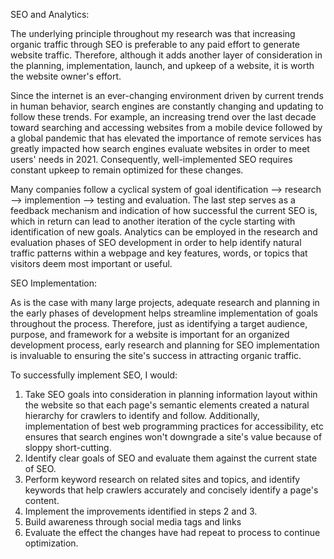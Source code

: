 SEO and Analytics:

The underlying principle throughout my research was that increasing organic traffic
through SEO is preferable to any paid effort to generate website traffic. Therefore, although
it adds another layer of consideration in the planning, implementation, launch, and upkeep
of a website, it is worth the website owner's effort.

Since the internet is an ever-changing environment driven by current trends in human
behavior, search engines are constantly changing and updating to follow these trends.
For example, an increasing trend over the last decade toward searching and accessing
websites from a mobile device followed by a global pandemic that has elevated the importance
of remote services has greatly impacted how search engines evaluate websites in order to
meet users' needs in 2021. Consequently, well-implemented SEO requires constant upkeep
to remain optimized for these changes.

Many companies follow a cyclical system of goal identification --> research --> implemention -->
testing and evaluation. The last step serves as a feedback mechanism and indication of
how successful the current SEO is, which in return can lead to another iteration of
the cycle starting with identification of new goals. Analytics can be employed in the
research  and evaluation phases of SEO development in order to help identify natural
traffic patterns within a webpage and key features, words, or topics that visitors deem
most important or useful.


SEO Implementation:

As is the case with many large projects, adequate research and planning in the early
phases of development helps streamline implementation of goals throughout the process.
Therefore, just as identifying a target audience, purpose, and framework for a website is
important for an organized development process, early research and planning for SEO
implementation is invaluable to ensuring the site's success in attracting organic traffic.

To successfully implement SEO, I would:
1) Take SEO goals into consideration in planning information layout within the website so
that each page's semantic elements created a natural hierarchy for crawlers to identify and
follow. Additionally, implementation of best web programming practices for accessibility,
etc ensures that search engines won't downgrade a site's value because of sloppy short-cutting.
2) Identify clear goals of SEO and evaluate them against the current state of SEO.
3) Perform keyword research on related sites and topics, and identify keywords that help
crawlers accurately and concisely identify a page's content.
4) Implement the improvements identified in steps 2 and 3.
5) Build awareness through social media tags and links
6) Evaluate the effect the changes have had repeat to process to continue optimization.
